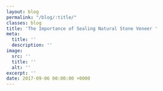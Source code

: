 ```yaml
---
layout: blog
permalink: "/blog/:title/"
classes: blog
title: 'The Importance of Sealing Natural Stone Veneer '
meta:
  title: ''
  description: ''
image:
  src: ''
  title: ''
  alt: ''
excerpt: ''
date: 2017-09-06 00:00:00 +0000
---
```

